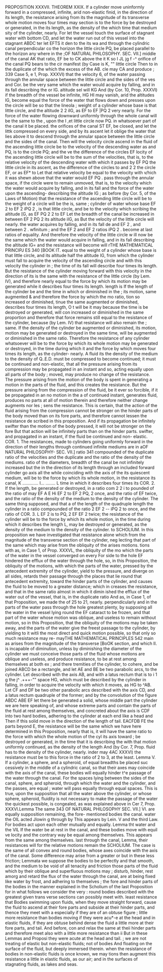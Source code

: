 PROPOSITION XXXVII. THEOREM XXIX.
If a cylinder move uninformly forward in a compressed, infinite, arid
non-elastic finid, in the direction of its length, the resistance arising
from
its
the
magnitude of its transverse
whole motion
moves four times
may
section is to the force by
be destroyed or generated, in the
its length,
as the density of the
which
time that
medium
sity of the cylinder, nearly.
For let the vessel
touch the surface of stagnant water with
bottom CD, and let the water run out of this vessel into the stagnant
ABDC
ter
let
EFTS
it
den
to the
its
wa
and
through the cylindric canal
perpendicular co the horizon
the little circle PQ, be placed parallel to the horizon any where in the
;OF NATURAL PHILOSOPHY.
SEC. VII.]
middle of the canal
AK
that
ratio,
EF
be to
CK
above the
it
K
so
I
JL
jg
f
-^
orifice of the canal
PQ
bears to the cir
manifest (by Case
is
K,
&quot;&quot;
little circle
Then
to
in the duplicate of the
which the excess of the
AB.
cle
may
CA
and produce
;
339
Case
5,
e
1, Prop. XXXVI) that the velocity
6,
of the water passing through the annular space
between the little circle and the sides of the ves
and Cor.
be the very same which the water would
acquire by falling, and in its fall describing the
or IG.
altitude
sel will
KG
And
(by Cor. 10, Prop.
XXXVI)
if the
breadth of the vessel be
infinite,
HG
HI may
vanish, arid the altitudes IG,
become equal
the force of the water that flows down and presses upon the circle will be
so that the lineola
;
weight of a cylinder whose base is that little circle, and the altitude
2
2
iIG, as EF to EF
|PQ 2 very nearly. For the force of the water
flowing downward uniformly through the whole canal will be the same
to the
,
upon the
I
,et
little circle
now
PQ.
in whatsoever part of the canal it be
placed.
the orifices of the canal
ST
EF,
be closed, and let the littk
compressed on every side, and by its ascent let it
oblige the water that lies above it to descend through the annular space
between the little circle and the sides of the canal. Then will the velocity
circle ascend in the fluid
of the ascending little circle be to the velocity of the descending water as
and PQ, is to the circle PQ; and the ve
the difference of the circles
EF
locity of the ascending little circle will be to the sum of the velocities, that
is, to the relative velocity of the descending water with which it passes by
EF
PQ
the little circle in its ascent, as the difference of the circles
to
and
2
2
the circle EF, or as EF*
to
Let that relative velocity be
equal to the velocity with v/hich it was shewn above that the water would
EF
PQ
.
pass through the annular space, if the circle were to remain unmoved, that
is, to the velocity which the water would acquire by falling, and in its fall
and the force of the water upon the ascending-
describing the altitude IG
;
as before (by Cor. 5, of the Laws of Motion)
that
the resistance of the ascending little circle will be to the weight of a
circle will be the
is,
same
;
cylinder of water whose base
EF
2
to
EF 2
iPQ
2
,
is
that little circle, and
be to the velocity which
scribing the altitude [G, as
EF
PQ
2
2
to
EF
Let the breadth of the canal be increased in
between
EF
2
PQ
2
its
altitude iIG, as
But the velocity of the little circle will
nearly.
the water acquires by falling, and in its fall de
and
EF
2
,
and between
2
.
wfinitum ; and the
EF
2
and
EF
2
ratios
iPQ
2
.
become at last ratios of equality. And therefore the velocity of the
little circle w ill now be the same which the water would acquire in falling,
and in its fall describing the altitude IG= and the resistance will become
will
rTHE MATHEMATICAL PRINCIPJ ES
340
[BOOK
IT.
equal to the weight of a cylinder whose base is that little circle, and its
altitude half the altitude IG, from which the cylinder must fall to acquire
the velocity of the ascending circle and with this velocity the cylinder in
;
the time of its fall will describe four times its length.
But the resistance
of the cylinder moving forward with this velocity in the direction of its
is the same with the resistance of the little circle
(by Lem. IV), and
therefore nearly equal to the force by which its motion may be generated
while it describes four times its length.
length
is
If the length of the cylinder be
and the time in which
or diminished in the
;
its
motion,
same
augmented
&
and therefore the force by which the mo
ratio,
tion so increased or diminished,
tinue the same
augmented or diminished,
describes four times its length,
O t will be
it
may
because the time
is
be destroyed or generated, will con
increased or diminished in the same
proportion and therefore that force remains still equal to the resistance
of the cylinder, because (by Lem. IV) that resistance will also remain the
;
same.
If the density of the cylinder be
augmented or diminished, its motion,
motion may be generated or destroyed in the
same time, will be augmented or diminished in the same ratio. Therefore
the resistance of any cylinder whatsoever will be to the force by which its
whole motion may be generated or destroyed, in the time during which it
and the force by which
moves four times
its length, as
the cylinder- nearly.
A
fluid
its
the density of the
medium
to the density of
Q..E.D.
must be compressed
to
become continued;
it
must be continued
and non-elastic, that all the pressure arising from its compression may be
propagated in an instant and so, acting equally upon all parts of the body
;
moved, may produce no change of the resistance. The pressure arising
from the motion of the body is spent in generating a motion in the parts
of the fluid, and this creates the resistance.
But the pressure arising from
the compression of the fluid, be it ever so forcible, if it be
propagated in an
no
motion
in
the
a
of
continued
instant, generates
fluid, produces no
parts
at
all
of
motion
therein
and
therefore
neither
change
augments nor les
;
sens the resistance.
This
is certain,
that the action of the fluid arising
from the compression cannot be stronger on the hinder parts of the body
moved than on its fore parts, and therefore cannot lessen the resistance de
scribed in this proposition.
And if its propagation be infinitely swifter
than the motion of the body pressed, it will not be stronger on the fore
But that action will be infinitely
parts than on the hinder parts.
swifter,
and propagated in an instant,
if
the fluid be continued and non-
elastic.
COR. 1. The resistances, made to cylinders going uniformly forward in
the direction of their lengths through continued infinite mediums are in aOF NATURAL PHILOSOPHY-
SEC. VII.]
ratio
341
compounded of the duplicate ratio of the velocities and the duplicate
and the ratio of the density of the mediums.
ratio of the diameters,
breadth of the canal be not infinitely increased but the
in the direction of its length through an included
forward
cylinder go
axis all the while coinciding with the axis of the
its
quiescent medium,
will
be to the force by which its whole motion, in the
resistance
its
canal,
K ............. I... ........ L
time in which it describes four times its
COR.
2. If the
length,
be generated or destroyed, in a ratio com
2
2
i
to
pounded of the ratio of
may
EF
A
E
Hi
EF
2
to EF 2
PQ, 2
once, and the ratio of EF
twice, and the ratio of the density of the medium
to the density of the cylinder.
The same
thing supposed, and that a
of the length of
the
quadruple
length
the cylinder in a ratio compounded of the ratio
2
EF 2 -- iPQ 2 to
once, and the ratio of
COR.
3.
L
EF
2
is
to
PQ, 2
EF
EF
2
twice; the resistance of
the cylinder will be to the force by which its whole motion, in the time
during which it describes the length L, may be destroyed or generated, as
the density of the medium to the density of the cylinder.
to
SCHOLIUM.
In this proposition
we have investigated
that resistance alone which
from the magnitude of the transverse section of the cylinder, neg
lecting that part of the same which may arise from the obliquity of the
arises
motions.
tions with
as, in Case 1, of Prop. XXXVL, the obliquity of the mo
which the parts of the water in the vessel converged on every
For
side to the hole
EF
hindered the efflux of the water through the hole,
so,
in this Proposition, the obliquity of the motions, with which the parts of
the water, pressed by the antecedent extremity of the cylinder, yield to the
pressure, and diverge on all sides, retards their passage through the places
that lie round that antecedent extremity, toward the hinder parts of the
cylinder, and causes the fluid to be moved to a greater distance; which in
creases the resistance, and that in the same ratio almost in which it dimin
ished the efflux of the water out of the vessel, that
is, in the duplicate ratio
And as, in Case 1, of that Proposition, we made the
of 25 to 21, nearly.
perpendicularly and in the
parts of the water pass through the hole
greatest plenty, by supposing all the water in the vessel lying round the
EF
cataract to be frozen, and that part of the water whose motion was oblique,
and useless to remain without motion, so in this Proposition, that the
obliquity of the motions may be taken away, and the parts of the water
give the freest passage to the cylinder, by yielding to it witli the most
direct and quick motion possible, so that only so much resistance may re-
mayTHE MATHEMATICAL PRINCIPLES
542
main
as arises from the
magnitude of the transverse
[BoOK
section,
and which
II.
is
incapable of diminution, unless by diminishing the diameter of the cylinder
we must conceive those parts of the fluid whose motions are oblique and
useless, and produce resistance, to be at rest among themselves at both ex
;
and there
tremities of the cylinder,
to cohere,
and be joined
ABCD be a rectangle, and let
AE and BE be two parabolic arcs,
to the cylinder.
Let
described with the axis AB, and
with a latus rectum that is to
i
1
g
the
j^
.+++-&quot;&quot;
space HG, which must be described
by the cylinder in falling, in order
to acquire the velocity
with which
it
moves, as
HG
to
^AB.
Let
CF
and
DF
be two other parabolic arcs described with the axis CD, and a latus
rectum quadruple of the former; and by the convolution of the figure
ABDC
ABE
EF
let there be generated a solid, whose middle part
the cylinder we are here speaking of, and whose extreme parts
and
contain the parts of the fluid at rest among themselves, and concreted
about the axis
is
CDF
into two hard bodies, adhering to the cylinder at each end like a head and
Then if this solid
move in the direction of the length of
tail.
EACFDB
FE
the parts beyond E, the resistance will be the same
which we have here determined in this Proposition, nearly that is, it will
have the same ratio to the force with which the whole motion of the cyl
its
axis
toward
;
be destroyed or generated, in the time that it is describing the
with that motion uniformly continued, as the density of the
length
And (by Cor. 7, Prop.
fluid has to the density of the cylinder, nearly.
inder
may
4AC
XXXVI)
the resistance
must be
to this force in the ratio of
2
to 3, at the
least.
Lemma
V.
If a cylinder, a sphere, and a spheroid, of equal breadths be placed suc
cessively in the middle of a cylindric canal, so that their axes may
coincide with the axis of the canal, these bodies will equally hinder t^e
passage of the water through the canal.
For the spaces lying between the
sides of the canal,
sphere, and spheroid, through which the water
and the cylinder,
and the
passes, are equal
;
water will pass equally through equal spaces.
This
is true, upon the
supposition that all the water above the cylinder,
or
whose
sphere,
spheroid,
fluidity is not necessary to make the passage of
the water the quickest possible, is congealed, as was explained above in Cer
7,
Prop.
XXXVI.Lemma
The same
343
OF NATURAL PHILOSOPHY
SEC. VII.]
VI.
are equally
supposition remaining, the fore- mentioned bodies
the
canal.
water
the
OIL
acted
Jlowin g through
by
This appears by Lein. V and the third Law. For
bodies act upon each other mutually and equally.
Lemma
tht water
and the
VIL
If the water be at rest in the canal, and these bodies move with equil ve
locity and the contrary way
be equal among themselves.
This appears from the
same among themselves.
last
through the canal,
Lemma,
their resistances will
for the relative motions
remain the
SCHOLIUM.
The case is the same of all convex and round bodies, whose axes coincide
with the axis of the canal. Some difference may arise from a greater or
but in these
less friction;
Lemmata we
suppose the bodies
to
be perfectly
and that
smooth, and the medium to be void of all tenacity and friction
those parts of the fluid which by their oblique and superfluous motions may
;
disturb, hinder,
rest
amorg
and retard the flux of the water through the canal, are at
being fixed like water by frost, and adhering to
themselves
;
the fore and hinder parts of the bodies in the manner explained in the
Scholium of the last Proposition for in what follows we consider the very
:
round bodies described with the greatest given trans
verse sections can possibly meet with.
least resistance that
Bodies swimming upon fluids, when they move straight forward, cause
the fluid to ascend at their fore parts and subside at their hinder parts,
and thence they meet with a
especially if they are of an obtuse figure
;
little
more resistance than
bodies
moving
if
they were
acu*-e at the
head and
in elastic fluids, if they are obtuse behind
dense the fluid a
little
more
at their fore parts,
and
tail.
And
before, con
and relax the same at
theii
hinder parts and therefore meet also with a little more resistance than ii
But in these Lemmas and Proposi
they were acute at the head and tail.
;
we are not treating of elastic but non-elastic fluids; not of bodies
And
floating on the surface of the fluid, but deeply immersed therein.
when the resistance of bodies in non-elastic fluids is once known, we may
tions
then augment this resistance a little in elastic fluids, as our air; and in
the surfaces of stagnating fluids, as lakes and seas.


